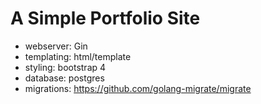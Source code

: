 
# A Simple Portfolio Site

- webserver: Gin
- templating: html/template
- styling: bootstrap 4
- database: postgres
- migrations: https://github.com/golang-migrate/migrate